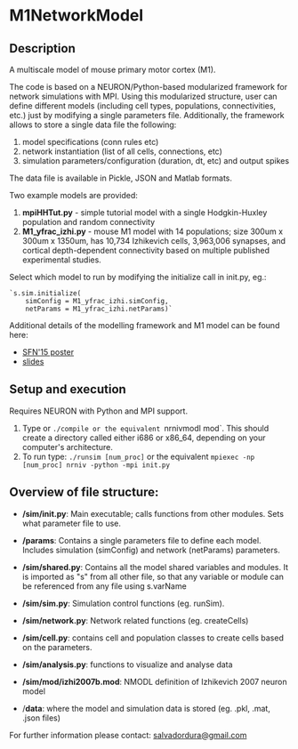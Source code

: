 # M1NetworkModel
## Description
A multiscale model of mouse primary motor cortex (M1).

The code is based on a NEURON/Python-based modularized framework for network simulations with MPI. Using this modularized structure, user can define different models (including cell types, populations, connectivities, etc.) just by modifying a single parameters file. Additionally, the framework allows to store a single data file the following:

1. model specifications (conn rules etc)
2. network instantiation (list of all cells, connections, etc)
3. simulation parameters/configuration (duration, dt, etc) and output spikes

The data file is available in Pickle, JSON and Matlab formats.

Two example models are provided: 

1. **mpiHHTut.py** - simple tutorial model with a single Hodgkin-Huxley population and random connectivity
2. **M1_yfrac_izhi.py** - mouse M1 model with 14 populations; size 300um x 300um x 1350um, has 10,734 Izhikevich cells, 3,963,006 synapses, and cortical depth-dependent connectivity based on multiple published experimental studies.

Select which model to run by modifying the initialize call in init.py, eg.:

    `s.sim.initialize(                   
        simConfig = M1_yfrac_izhi.simConfig, 
        netParams = M1_yfrac_izhi.netParams)`
        
Additional details of the modelling framework and M1 model can be found here:

* [SFN'15 poster](http://neurosimlab.org/salvadord/sfn15-sal-final.pdf)
* [slides](https://drive.google.com/file/d/0B8v-knmZRjhtVl9BOFY2bzlWSWs/view?usp=sharing)       
 
       

## Setup and execution

Requires NEURON with Python and MPI support. 

1. Type or `./compile or the equivalent `nrnivmodl mod`. This should create a directory called either i686 or x86_64, depending on your computer's architecture. 
2. To run type: `./runsim [num_proc]` or the equivalent `mpiexec -np [num_proc] nrniv -python -mpi init.py`

## Overview of file structure:

* **/sim/init.py**: Main executable; calls functions from other modules. Sets what parameter file to use.

* **/params**: Contains a single parameters file to define each model. Includes simulation (simConfig) and network (netParams) parameters. 

* **/sim/shared.py**: Contains all the model shared variables and modules. It is imported as "s" from all other file, so that any variable or module can be referenced from any file using s.varName

* **/sim/sim.py**: Simulation control functions (eg. runSim).

* **/sim/network.py**: Network related functions (eg. createCells)

* **/sim/cell.py**: contains cell and population classes to create cells based on the parameters.

* **/sim/analysis.py**: functions to visualize and analyse data

* **/sim/mod/izhi2007b.mod**: NMODL definition of Izhikevich 2007 neuron model

* /**data**: where the model and simulation data is stored (eg. .pkl, .mat, .json files) 


For further information please contact: salvadordura@gmail.com 

